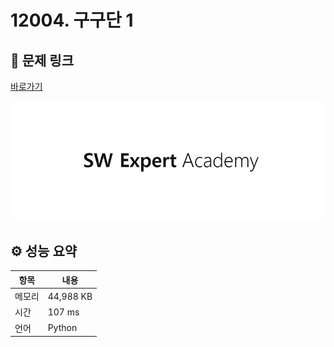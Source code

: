 # 12004. 구구단 1

## 🔗 문제 링크

[바로가기](https://swexpertacademy.com/main/code/problem/problemDetail.do?contestProbId=AXkcWgFa8sADFAS8)

![SWEA 로고](../../images/swea.jpg)

## ⚙️ 성능 요약

| 항목   | 내용      |
| ------ | --------- |
| 메모리 | 44,988 KB |
| 시간   | 107 ms    |
| 언어   | Python    |
